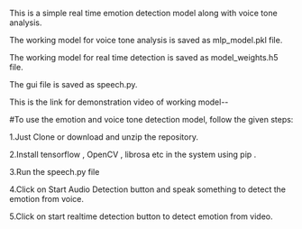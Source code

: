 This is a simple real time emotion detection model along with voice tone analysis.

The working model for voice tone analysis is saved as mlp_model.pkl file.

The working model for real time detection is saved as model_weights.h5 file.

The gui file is saved as speech.py.

This is the link for demonstration video of working model--


#To use the emotion and voice tone detection model, follow the given steps:

1.Just Clone or download and unzip the repository.

2.Install tensorflow , OpenCV , librosa etc in the system using pip .

3.Run the speech.py file

4.Click on Start Audio  Detection button and speak something to detect the emotion from voice.

5.Click on start realtime detection button to detect emotion from video.
